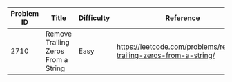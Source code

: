 | Problem ID | Title | Difficulty | Reference
| --- | --- | --- | ---
| 2710 | Remove Trailing Zeros From a String | Easy | https://leetcode.com/problems/remove-trailing-zeros-from-a-string/
